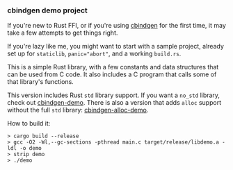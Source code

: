### cbindgen demo project

If you're new to Rust FFI, or if you're using [cbindgen](https://github.com/eqrion/cbindgen) for the first time, it may take a few attempts to get things right.

If you're lazy like me, you might want to start with a sample project, already set up for `staticlib`, `panic="abort"`, and a working `build.rs`.

This is a simple Rust library, with a few constants and data structures that can be used from C code. It also includes a C program that calls some of that library's functions.

This version includes Rust `std` library support. If you want a `no_std` library, check out [cbindgen-demo](https://github.com/ericseppanen/cbindgen-demo). There is also a version that adds `alloc` support without the full `std` library: [cbindgen-alloc-demo](https://github.com/ericseppanen/cbindgen-alloc-demo).

How to build it:
```text
> cargo build --release
> gcc -O2 -Wl,--gc-sections -pthread main.c target/release/libdemo.a -ldl -o demo
> strip demo
> ./demo
```
